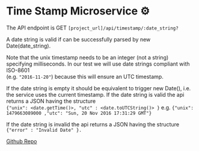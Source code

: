 # Time Stamp Microservice ⚙

The API endpoint is GET `[project_url]/api/timestamp/:date_string?`

A date string is valid if can be successfully parsed by new Date(date_string).

Note that the unix timestamp needs to be an integer (not a string) specifying milliseconds.
In our test we will use date strings compliant with ISO-8601 <br /> (e.g. `"2016-11-20"`) because this will ensure an UTC timestamp.

If the date string is empty it should be equivalent to trigger new Date(), i.e. the service uses the current timestamp.
If the date string is valid the api returns a JSON having the structure <br />
`{"unix": <date.getTime()>, "utc" : <date.toUTCString()> }` e.g. `{"unix": 1479663089000 ,"utc": "Sun, 20 Nov 2016 17:31:29 GMT"}`

If the date string is invalid the api returns a JSON having the structure
`{"error" : "Invalid Date" }.`


[Github Repo](https://github.com/junem3ta/NodeJS-APIs/tree/timestamp-microservice)

